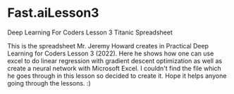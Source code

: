 # Fast.aiLesson3
Deep Learning For Coders Lesson 3 Titanic Spreadsheet

This is the spreadsheet Mr. Jeremy Howard creates in Practical Deep Learning for Coders Lesson 3 (2022). Here he shows how one can use excel to do linear regression with gradient descent optimization as well as create a neural network with Microsoft Excel. I couldn't find the file which he goes through in this lesson so decided to create it. Hope it helps anyone going through the lessons. :)
